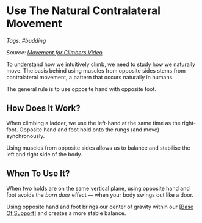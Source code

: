 # Use The Natural Contralateral Movement

_Tags: #budding_

_Source: [Movement for Climbers Video](https://www.youtube.com/watch?v=ZvOtFyY0fWI&ab_channel=MovementforClimbers)_

To understand how we intuitively climb, we need to study how we naturally move. The basis behind using muscles from opposite sides stems from contralateral movement, a pattern that occurs naturally in humans.

The general rule is to use opposite hand with opposite foot.

## How Does It Work?

When climbing a ladder, we use the left-hand at the same time as the right-foot. Opposite hand and foot hold onto the rungs (and move) synchronously.

Using muscles from opposite sides allows us to balance and stabilise the left and right side of the body.

## When To Use It?

When two holds are on the same vertical plane, using opposite hand and foot avoids the _barn door_ effect — when your body swings out like a door.

Using opposite hand and foot brings our center of gravity within our [[Base Of Support]] and creates a more stable balance.

[//begin]: # "Autogenerated link references for markdown compatibility"
[Base Of Support]: base-of-support "Base Of Support"
[//end]: # "Autogenerated link references"
